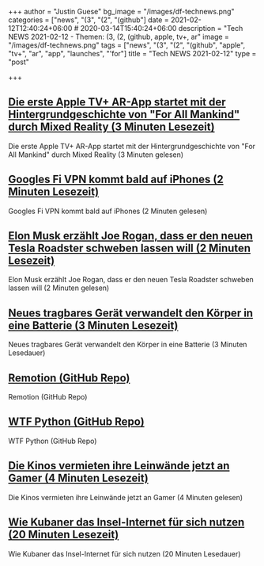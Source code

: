 +++
author = "Justin Guese"
bg_image = "/images/df-technews.png"
categories = ["news", "(3", "(2", "(github"]
date = 2021-02-12T12:40:24+06:00 # 2020-03-14T15:40:24+06:00
description = "Tech NEWS 2021-02-12 - Themen: (3, (2, (github, apple, tv+, ar"
image = "/images/df-technews.png"
tags = ["news", "(3", "(2", "(github", "apple", "tv+", "ar", "app", "launches", "'for"]
title = "Tech NEWS 2021-02-12"
type = "post"

+++

## [Die erste Apple TV+ AR-App startet mit der Hintergrundgeschichte von "For All Mankind" durch Mixed Reality (3 Minuten Lesezeit)](https://9to5mac.com/2021/02/11/first-apple-tv-ar-app-launches-with-for-all-mankind-backstory-through-mixed-reality/)

 Die erste Apple TV+ AR-App startet mit der Hintergrundgeschichte von "For All Mankind" durch Mixed Reality (3 Minuten gelesen)

## [Googles Fi VPN kommt bald auf iPhones (2 Minuten Lesezeit)](https://www.zdnet.com/article/googles-fi-vpn-is-coming-to-iphones-soon/)

 Googles Fi VPN kommt bald auf iPhones (2 Minuten gelesen)

## [Elon Musk erzählt Joe Rogan, dass er den neuen Tesla Roadster schweben lassen will (2 Minuten Lesezeit)](https://www.theverge.com/2021/2/11/22278792/elon-musk-joe-rogan-tesla-roadster-spacex-hover-thrusters)

 Elon Musk erzählt Joe Rogan, dass er den neuen Tesla Roadster schweben lassen will (2 Minuten gelesen)

## [Neues tragbares Gerät verwandelt den Körper in eine Batterie (3 Minuten Lesezeit)](https://techxplore.com/news/2021-02-wearable-device-body-battery.html)

 Neues tragbares Gerät verwandelt den Körper in eine Batterie (3 Minuten Lesedauer)

## [Remotion (GitHub Repo)](https://github.com/JonnyBurger/remotion)

 Remotion (GitHub Repo)

## [WTF Python (GitHub Repo)](https://github.com/satwikkansal/wtfpython)

 WTF Python (GitHub Repo)

## [Die Kinos vermieten ihre Leinwände jetzt an Gamer (4 Minuten Lesezeit)](https://www.bbc.com/news/business-55994767)

 Die Kinos vermieten ihre Leinwände jetzt an Gamer (4 Minuten gelesen)

## [Wie Kubaner das Insel-Internet für sich nutzen (20 Minuten Lesezeit)](https://arstechnica.com/information-technology/2021/02/how-cubans-make-island-internet-work-for-them/)

 Wie Kubaner das Insel-Internet für sich nutzen (20 Minuten Lesedauer)

